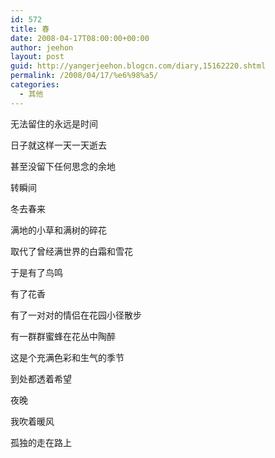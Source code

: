 ```yaml
---
id: 572
title: 春
date: 2008-04-17T08:00:00+00:00
author: jeehon
layout: post
guid: http://yangerjeehon.blogcn.com/diary,15162220.shtml
permalink: /2008/04/17/%e6%98%a5/
categories:
  - 其他
---
```

无法留住的永远是时间
  
日子就这样一天一天逝去
  
甚至没留下任何思念的余地
  
转瞬间
  
冬去春来
  
满地的小草和满树的碎花
  
取代了曾经满世界的白霜和雪花
  
于是有了鸟鸣
  
有了花香
  
有了一对对的情侣在花园小径散步
  
有一群群蜜蜂在花丛中陶醉
  
这是个充满色彩和生气的季节
  
到处都透着希望

夜晚
  
我吹着暖风
  
孤独的走在路上